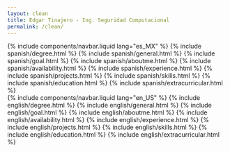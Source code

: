 ```yaml
---
layout: clean
title: Edgar Tinajero - Ing. Seguridad Computacional
permalink: /clean/
---
```

<div id="es">
  {% include components/navbar.liquid lang="es_MX" %}
  {% include spanish/degree.html %}
  {% include spanish/general.html %}
  {% include spanish/goal.html %}
  {% include spanish/aboutme.html %}
  {% include spanish/availability.html %}
  {% include spanish/experience.html %}
  {% include spanish/projects.html %}
  {% include spanish/skills.html %}
  {% include spanish/education.html %}
  {% include spanish/extracurricular.html %}
</div>

<div id="en">
  {% include components/navbar.liquid lang="en_US" %}
  {% include english/degree.html %}
  {% include english/general.html %}
  {% include english/goal.html %}
  {% include english/aboutme.html %}
  {% include english/availability.html %}
  {% include english/experience.html %}
  {% include english/projects.html %}
  {% include english/skills.html %}
  {% include english/education.html %}
  {% include english/extracurricular.html %}
</div>
